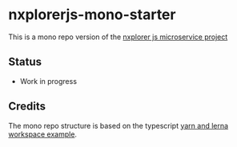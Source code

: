 # nxplorerjs-mono-starter

This is a mono repo version of the [nxplorer js microservice project](https://github.com/ERS-HCL/nxplorerjs-microservice-starter)

## Status

- Work in progress

## Credits

The mono repo structure is based on the typescript [yarn and lerna workspace example](https://github.com/Quramy/lerna-yarn-workspaces-example).
